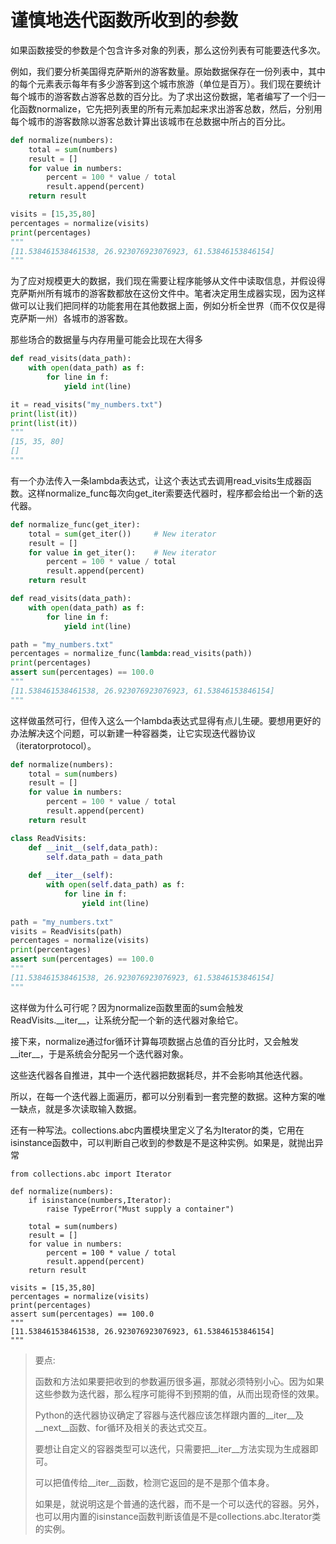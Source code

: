 # 谨慎地迭代函数所收到的参数

如果函数接受的参数是个包含许多对象的列表，那么这份列表有可能要迭代多次。

例如，我们要分析美国得克萨斯州的游客数量。原始数据保存在一份列表中，其中的每个元素表示每年有多少游客到这个城市旅游（单位是百万）。我们现在要统计每个城市的游客数占游客总数的百分比。为了求出这份数据，笔者编写了一个归一化函数normalize，它先把列表里的所有元素加起来求出游客总数，然后，分别用每个城市的游客数除以游客总数计算出该城市在总数据中所占的百分比。

```python
def normalize(numbers):
    total = sum(numbers)
    result = []
    for value in numbers:
        percent = 100 * value / total
        result.append(percent)
    return result

visits = [15,35,80]
percentages = normalize(visits)
print(percentages)
"""
[11.538461538461538, 26.923076923076923, 61.53846153846154]
"""
```



为了应对规模更大的数据，我们现在需要让程序能够从文件中读取信息，并假设得克萨斯州所有城市的游客数都放在这份文件中。笔者决定用生成器实现，因为这样做可以让我们把同样的功能套用在其他数据上面，例如分析全世界（而不仅仅是得克萨斯一州）各城市的游客数。

那些场合的数据量与内存用量可能会比现在大得多

```python
def read_visits(data_path):
    with open(data_path) as f:
        for line in f:
            yield int(line)

it = read_visits("my_numbers.txt")
print(list(it))
print(list(it))
"""
[15, 35, 80]
[]
"""
```



有一个办法传入一条lambda表达式，让这个表达式去调用read_visits生成器函数。这样normalize_func每次向get_iter索要迭代器时，程序都会给出一个新的迭代器。

```python
def normalize_func(get_iter):
    total = sum(get_iter())     # New iterator
    result = []
    for value in get_iter():    # New iterator
        percent = 100 * value / total
        result.append(percent)
    return result

def read_visits(data_path):
    with open(data_path) as f:
        for line in f:
            yield int(line)

path = "my_numbers.txt"
percentages = normalize_func(lambda:read_visits(path))
print(percentages)
assert sum(percentages) == 100.0
"""
[11.538461538461538, 26.923076923076923, 61.53846153846154]
"""
```

这样做虽然可行，但传入这么一个lambda表达式显得有点儿生硬。要想用更好的办法解决这个问题，可以新建一种容器类，让它实现迭代器协议（iteratorprotocol）。

```python
def normalize(numbers):
    total = sum(numbers)
    result = []
    for value in numbers:
        percent = 100 * value / total
        result.append(percent)
    return result

class ReadVisits:
    def __init__(self,data_path):
        self.data_path = data_path
    
    def __iter__(self):
        with open(self.data_path) as f:
            for line in f:
                yield int(line)
                
path = "my_numbers.txt"
visits = ReadVisits(path)
percentages = normalize(visits)
print(percentages)
assert sum(percentages) == 100.0
"""
[11.538461538461538, 26.923076923076923, 61.53846153846154]
"""
```

这样做为什么可行呢？因为normalize函数里面的sum会触发ReadVisits.\_\_iter\_\_，让系统分配一个新的迭代器对象给它。

接下来，normalize通过for循环计算每项数据占总值的百分比时，又会触发\_\_iter\_\_，于是系统会分配另一个迭代器对象。

这些迭代器各自推进，其中一个迭代器把数据耗尽，并不会影响其他迭代器。

所以，在每一个迭代器上面遍历，都可以分别看到一套完整的数据。这种方案的唯一缺点，就是多次读取输入数据。



还有一种写法。collections.abc内置模块里定义了名为Iterator的类，它用在isinstance函数中，可以判断自己收到的参数是不是这种实例。如果是，就抛出异常

```
from collections.abc import Iterator

def normalize(numbers):
    if isinstance(numbers,Iterator):
        raise TypeError("Must supply a container")
        
    total = sum(numbers)
    result = []
    for value in numbers:
        percent = 100 * value / total
        result.append(percent)
    return result

visits = [15,35,80]
percentages = normalize(visits)
print(percentages)
assert sum(percentages) == 100.0
"""
[11.538461538461538, 26.923076923076923, 61.53846153846154]
"""
```



> 要点:
>
> 函数和方法如果要把收到的参数遍历很多遍，那就必须特别小心。因为如果这些参数为迭代器，那么程序可能得不到预期的值，从而出现奇怪的效果。
>
> Python的迭代器协议确定了容器与迭代器应该怎样跟内置的\_\_iter\_\_及\_\_next\_\_函数、for循环及相关的表达式交互。
>
> 要想让自定义的容器类型可以迭代，只需要把\_\_iter\_\_方法实现为生成器即可。
>
> 可以把值传给\_\_iter\_\_函数，检测它返回的是不是那个值本身。
>
> 如果是，就说明这是个普通的迭代器，而不是一个可以迭代的容器。另外，也可以用内置的isinstance函数判断该值是不是collections.abc.Iterator类的实例。

